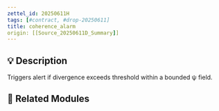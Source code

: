 ```yaml
---
zettel_id: 20250611H
tags: [#contract, #drop-20250611]
title: coherence_alarm
origin: [[Source_20250611D_Summary]]
---
```


## 💡 Description
Triggers alert if divergence exceeds threshold within a bounded ψ field.

## 🔗 Related Modules
<!-- Will be filled in during integration pass -->
